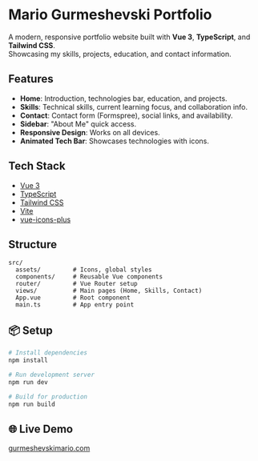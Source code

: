 # Mario Gurmeshevski Portfolio

A modern, responsive portfolio website built with **Vue 3**, **TypeScript**, and **Tailwind CSS**.  
Showcasing my skills, projects, education, and contact information.

## Features

- **Home**: Introduction, technologies bar, education, and projects.
- **Skills**: Technical skills, current learning focus, and collaboration info.
- **Contact**: Contact form (Formspree), social links, and availability.
- **Sidebar**: "About Me" quick access.
- **Responsive Design**: Works on all devices.
- **Animated Tech Bar**: Showcases technologies with icons.

## Tech Stack

- [Vue 3](https://vuejs.org/)
- [TypeScript](https://www.typescriptlang.org/)
- [Tailwind CSS](https://tailwindcss.com/)
- [Vite](https://vitejs.dev/)
- [vue-icons-plus](https://vue-icons.com/icons/)

## Structure

```
src/
  assets/         # Icons, global styles
  components/     # Reusable Vue components
  router/         # Vue Router setup
  views/          # Main pages (Home, Skills, Contact)
  App.vue         # Root component
  main.ts         # App entry point
```

## 📦 Setup

```bash
# Install dependencies
npm install

# Run development server
npm run dev

# Build for production
npm run build
```

## 🌐 Live Demo

[gurmeshevskimario.com](https://gurmeshevskimario.com/)
